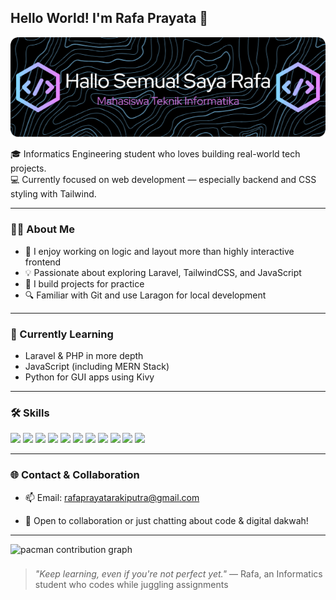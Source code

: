 ##  Hello World! I'm Rafa Prayata 👋

<p align="center">
  <img src="./gambar/banner.png" alt="Banner" />
</p>



🎓 Informatics Engineering student who loves building real-world tech projects.  
💻 Currently focused on web development — especially backend and CSS styling with Tailwind.

---

### 👨‍💻 About Me

- 🔧 I enjoy working on logic and layout more than highly interactive frontend  
- 💡 Passionate about exploring Laravel, TailwindCSS, and JavaScript  
- 🔄 I build projects for practice  
- 🔍 Familiar with Git and use Laragon for local development  

---

### 🚀 Currently Learning

- Laravel & PHP in more depth  
- JavaScript (including MERN Stack)  
- Python for GUI apps using Kivy  

---

### 🛠️ Skills


<p align="left">
  <img src="https://img.shields.io/badge/PHP-777BB4?style=for-the-badge&logo=php&logoColor=white" />
  <img src="https://img.shields.io/badge/Laravel-FF2D20?style=for-the-badge&logo=laravel&logoColor=white" />
  <img src="https://img.shields.io/badge/JavaScript-F7DF1E?style=for-the-badge&logo=javascript&logoColor=black" />
  <img src="https://img.shields.io/badge/Express%20js-000000?style=for-the-badge&logo=express&logoColor=white" />
  <img src="https://img.shields.io/badge/Python-3776AB?style=for-the-badge&logo=python&logoColor=white" />
  <img src="https://img.shields.io/badge/Kivy-4A6E80?style=for-the-badge&logo=python&logoColor=white" />
  <img src="https://img.shields.io/badge/MySQL-00758F?style=for-the-badge&logo=mysql&logoColor=white" />
  <img src="https://img.shields.io/badge/HTML5-E34F26?style=for-the-badge&logo=html5&logoColor=white" />
  <img src="https://img.shields.io/badge/CSS3-1572B6?style=for-the-badge&logo=css3&logoColor=white" />
  <img src="https://img.shields.io/badge/Tailwind_CSS-38B2AC?style=for-the-badge&logo=tailwind-css&logoColor=white" />
  <img src="https://img.shields.io/badge/Bootstrap-7952B3?style=for-the-badge&logo=bootstrap&logoColor=white" />
</p>


---

### 🌐 Contact & Collaboration

- 📫 Email: [rafaprayatarakiputra@gmail.com](mailto:rafaprayatarakiputra@gmail.com)  

- 💬 Open to collaboration or just chatting about code & digital dakwah!

---


<picture>
  <source media="(prefers-color-scheme: dark)" srcset="https://raw.githubusercontent.com/maurodesouza/maurodesouza/output/pacman-contribution-graph-dark.svg">
  <source media="(prefers-color-scheme: light)" srcset="https://raw.githubusercontent.com/maurodesouza/maurodesouza/output/pacman-contribution-graph.svg">
  <img alt="pacman contribution graph" src="https://raw.githubusercontent.com/maurodesouza/maurodesouza/output/pacman-contribution-graph.svg">
</picture>

###

> _"Keep learning, even if you're not perfect yet."_ — Rafa, an Informatics student who codes while juggling assignments
